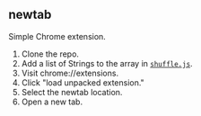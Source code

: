 ## newtab
Simple Chrome extension.

1. Clone the repo.
1. Add a list of Strings to the array in [`shuffle.js`][shuffle].
1. Visit chrome://extensions.
1. Click "load unpacked extension."
1. Select the newtab location.
1. Open a new tab.

[shuffle]: https://github.com/piperchester/newtab/blob/master/shuffle.js#L4

